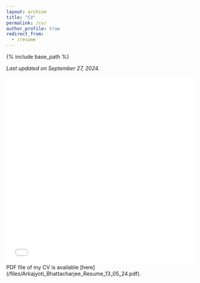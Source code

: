 ```yaml
---
layout: archive
title: "CV"
permalink: /cv/
author_profile: true
redirect_from:
  - /resume
---
```


{% include base_path %}

*Last updated on September 27, 2024.*

<iframe src="/files/CV_27_09_24.pdf" width="100%" height="500" frameborder="no" border="0" marginwidth="0" marginheight="0"></iframe>
PDF file of my CV is available [here](/files/Arkajyoti_Bhattacharjee_Resume_13_05_24.pdf).
